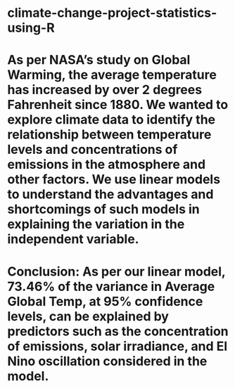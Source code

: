 # climate-change-project-statistics-using-R

# As per NASA’s study on Global Warming, the average temperature has increased by over 2 degrees Fahrenheit since 1880. We wanted to explore climate data to identify the relationship between temperature levels and concentrations of emissions in the atmosphere and other factors. We use linear models to understand the advantages and shortcomings of such models in explaining the variation in the independent variable.

# Conclusion: As per our linear model, 73.46% of the variance in Average Global Temp, at 95% confidence levels, can be explained by predictors such as the concentration of emissions, solar irradiance, and El Nino oscillation considered in the model.

